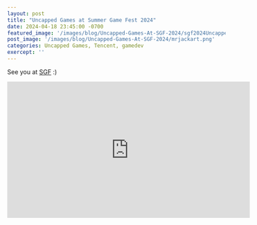 ```yaml
---
layout: post
title: "Uncapped Games at Summer Game Fest 2024"
date: 2024-04-18 23:45:00 -0700
featured_image: '/images/blog/Uncapped-Games-At-SGF-2024/sgf2024Uncapped_resize1.gif'
post_image: '/images/blog/Uncapped-Games-At-SGF-2024/mrjackart.png'
categories: Uncapped Games, Tencent, gamedev
exercept: ''
---
```


See you at [SGF](https://www.summergamefest.com/) :)

<iframe width="560" height="315" src="https://www.youtube.com/embed/4zotYqIiaw4" frameborder="0" webkitallowfullscreen mozallowfullscreen allowfullscreen></iframe>


